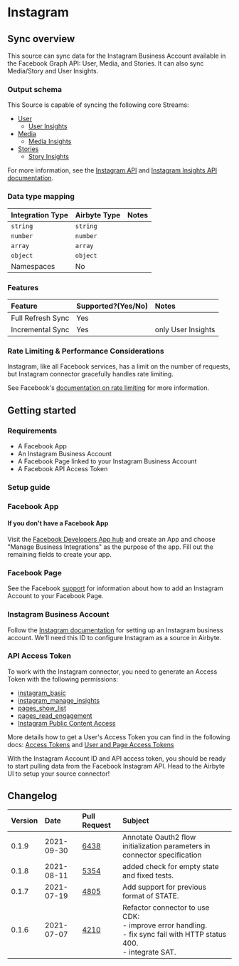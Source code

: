 # Instagram

## Sync overview

This source can sync data for the Instagram Business Account available in the Facebook Graph API: User, Media, and Stories. It can also sync Media/Story and User Insights.

### Output schema

This Source is capable of syncing the following core Streams:

* [User](https://developers.facebook.com/docs/instagram-api/reference/ig-user)
  * [User Insights](https://developers.facebook.com/docs/instagram-api/reference/ig-user/insights)
* [Media](https://developers.facebook.com/docs/instagram-api/reference/ig-user/media)
  * [Media Insights](https://developers.facebook.com/docs/instagram-api/reference/ig-media/insights)
* [Stories](https://developers.facebook.com/docs/instagram-api/reference/ig-user/stories/)
  * [Story Insights](https://developers.facebook.com/docs/instagram-api/reference/ig-media/insights)

For more information, see the [Instagram API](https://developers.facebook.com/docs/instagram-api/) and [Instagram Insights API documentation](https://developers.facebook.com/docs/instagram-api/guides/insights/).

### Data type mapping

| Integration Type | Airbyte Type | Notes |
| :--- | :--- | :--- |
| `string` | `string` |  |
| `number` | `number` |  |
| `array` | `array` |  |
| `object` | `object` |  |
| Namespaces | No |  |

### Features

| Feature | Supported?\(Yes/No\) | Notes |
| :--- | :--- | :--- |
| Full Refresh Sync | Yes |  |
| Incremental Sync | Yes | only User Insights |

### Rate Limiting & Performance Considerations

Instagram, like all Facebook services, has a limit on the number of requests, but Instagram connector gracefully handles rate limiting.

See Facebook's [documentation on rate limiting](https://developers.facebook.com/docs/graph-api/overview/rate-limiting/#instagram-graph-api) for more information.

## Getting started

### Requirements

* A Facebook App
* An Instagram Business Account
* A Facebook Page linked to your Instagram Business Account
* A Facebook API Access Token

### Setup guide

### Facebook App

#### If you don't have a Facebook App

Visit the [Facebook Developers App hub](https://developers.facebook.com/apps/) and create an App and choose "Manage Business Integrations" as the purpose of the app. Fill out the remaining fields to create your app.

### Facebook Page

See the Facebook [support](https://www.facebook.com/business/help/898752960195806) for information about how to add an Instagram Account to your Facebook Page.

### Instagram Business Account

Follow the [Instagram documentation](https://www.facebook.com/business/help/1492627900875762) for setting up an Instagram business account. We'll need this ID to configure Instagram as a source in Airbyte.

### API Access Token

To work with the Instagram connector, you need to generate an Access Token with the following permissions:

* [instagram\_basic](https://developers.facebook.com/docs/permissions/reference/instagram_basic)
* [instagram\_manage\_insights](https://developers.facebook.com/docs/permissions/reference/instagram_manage_insights)
* [pages\_show\_list](https://developers.facebook.com/docs/permissions/reference/pages_show_list)
* [pages\_read\_engagement](https://developers.facebook.com/docs/permissions/reference/pages_read_engagement)
* [Instagram Public Content Access](https://developers.facebook.com/docs/apps/features-reference/instagram-public-content-access)

More details how to get a User's Access Token you can find in the following docs: [Access Tokens](https://developers.facebook.com/docs/facebook-login/access-tokens/#usertokens) and [User and Page Access Tokens](https://developers.facebook.com/docs/pages/access-tokens)

With the Instagram Account ID and API access token, you should be ready to start pulling data from the Facebook Instagram API. Head to the Airbyte UI to setup your source connector!

## Changelog

| Version | Date       | Pull Request | Subject |
| :------ | :--------  | :-----       | :------ |
| 0.1.9  | 2021-09-30 | [6438](https://github.com/airbytehq/airbyte/pull/6438) | Annotate Oauth2 flow initialization parameters in connector specification |
| 0.1.8  | 2021-08-11 | [5354](https://github.com/airbytehq/airbyte/pull/5354) | added check for empty state and fixed tests.|
| 0.1.7  | 2021-07-19 | [4805](https://github.com/airbytehq/airbyte/pull/4805) | Add support for previous format of STATE.|
| 0.1.6  | 2021-07-07 | [4210](https://github.com/airbytehq/airbyte/pull/4210) | Refactor connector to use CDK:<br>- improve error handling.<br>- fix sync fail with HTTP status 400.<br>- integrate SAT.|
